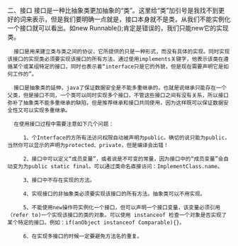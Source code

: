   二、接口
      接口是一种比抽象类更加抽象的“类”。这里给“类”加引号是我找不到更好的词来表示，但是我们要明确一点就是，接口本身就不是类，从我们不能实例化一个接口就可以看出。如new Runnable();肯定是错误的，我们只能new它的实现类。

      接口是用来建立类与类之间的协议，它所提供的只是一种形式，而没有具体的实现。同时实现该接口的实现类必须要实现该接口的所有方法，通过使用implements关键字，他表示该类在遵循某个或某组特定的接口，同时也表示着“interface只是它的外貌，但是现在需要声明它是如何工作的”。

      接口是抽象类的延伸，java了保证数据安全是不能多重继承的，也就是说继承只能存在一个父类，但是接口不同，一个类可以同时实现多个接口，不管这些接口之间有没有关系，所以接口弥补了抽象类不能多重继承的缺陷，但是推荐继承和接口共同使用，因为这样既可以保证数据安全性又可以实现多重继承。

      在使用接口过程中需要注意如下几个问题：

         1、个Interface的方所有法访问权限自动被声明为public。确切的说只能为public，当然你可以显示的声明为protected、private，但是编译会出错！

         2、接口中可以定义“成员变量”，或者说是不可变的常量，因为接口中的“成员变量”会自动变为为public static final。可以通过类命名直接访问：ImplementClass.name。

         3、接口中不存在实现的方法。

         4、实现接口的非抽象类必须要实现该接口的所有方法。抽象类可以不用实现。

         5、不能使用new操作符实例化一个接口，但可以声明一个接口变量，该变量必须引用（refer to)一个实现该接口的类的对象。可以使用 instanceof 检查一个对象是否实现了某个特定的接口。例如：if(anObject instanceof Comparable){}。

         6、在实现多接口的时候一定要避免方法名的重复。